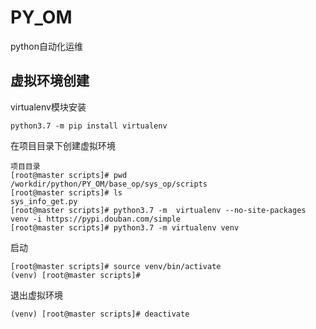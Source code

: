# PY_OM
python自动化运维

## 虚拟环境创建

virtualenv模块安装

```
python3.7 -m pip install virtualenv
```

在项目目录下创建虚拟环境

```
项目目录
[root@master scripts]# pwd
/workdir/python/PY_OM/base_op/sys_op/scripts
[root@master scripts]# ls
sys_info_get.py
[root@master scripts]# python3.7 -m  virtualenv --no-site-packages venv -i https://pypi.douban.com/simple
[root@master scripts]# python3.7 -m virtualenv venv
```

启动

```
[root@master scripts]# source venv/bin/activate
(venv) [root@master scripts]#
```

退出虚拟环境

```
(venv) [root@master scripts]# deactivate
```

